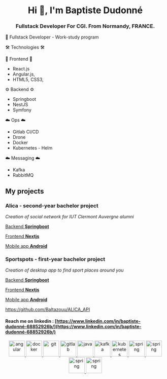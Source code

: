 <div align="center">
  <h1>Hi 👋, I'm Baptiste Dudonné</h1>
  <h3>Fullstack Developer For CGI. From Normandy, FRANCE.</h3>
  
</div>

🚀 Fullstack Developer - Work-study program 


🛠️ Technologies 🛠️ 

📱 Frontend 📱 
- React.js
- Angular.js,
- HTML5, CSS3,

⚙️ Backend ⚙️
- Springboot 
- NestJS
- Symfony

☁️ Ops ☁️
- Gitlab CI/CD
- Drone
- Docker
- Kubernetes - Helm

☁️ Messaging ☁️
- Kafka
- RabbitMQ

## My projects

### Alica - second-year bachelor project
*Creation of social network for IUT Clermont Auvergne alumni*

[Backend **Springboot**](https://github.com/Baltazouu/ALICA_API)


[Frontend **Nextjs**](https://github.com/Baltazouu/ALICA_WEB)

[Mobile app **Android**](https://github.com/Baltazouu/ALICA_APP)

### Sportspots - first-year bachelor project
*Creation of desktop app to find sport places around you*

[Backend **Springboot**](https://github.com/Baltazouu/ALICA_API)


[Frontend **Nextjs**](https://github.com/Baltazouu/ALICA_WEB)

[Mobile app **Android**](https://github.com/Baltazouu/ALICA_APP)


https://github.com/Baltazouu/ALICA_API
#### Reach me on linkedin : [https://www.linkedin.com/in/baptiste-dudonné-68852926b/](https://www.linkedin.com/in/baptiste-dudonné-68852926b/)

<p align="center"> 
  <a href="https://angular.io" title="Angular" target="_blank" rel="noreferrer"> <img src="https://cdn.jsdelivr.net/gh/devicons/devicon@latest/icons/angular/angular-original.svg" alt="angular" width="50" height="50"/> </a> 
  <a href="https://www.docker.com/" title="Docker" target="_blank" rel="noreferrer"> <img src="https://cdn.jsdelivr.net/gh/devicons/devicon@latest/icons/docker/docker-original.svg" alt="docker" width="50" height="50"/> </a> 
  <a href="https://git-scm.com/" title="Git" target="_blank" rel="noreferrer"> <img src="https://cdn.jsdelivr.net/gh/devicons/devicon@latest/icons/git/git-original.svg" alt="git" width="50" height="50"/> </a>  
  <a href="https://gitlab.com/" title="GitLab" target="_blank" rel="noreferrer"> <img src="https://cdn.jsdelivr.net/gh/devicons/devicon@latest/icons/gitlab/gitlab-original.svg" alt="gitlab" width="50" height="50"/> </a> 
  <a href="https://www.java.com" title="Java" target="_blank" rel="noreferrer"> <img src="https://cdn.jsdelivr.net/gh/devicons/devicon/icons/java/java-original.svg" alt="java" width="50" height="50"/> </a> 
  <a href="https://kafka.apache.org/" title="Apache Kafka" target="_blank" rel="noreferrer"> <img src="https://www.vectorlogo.zone/logos/apache_kafka/apache_kafka-icon.svg" alt="kafka" width="50" height="50"/> </a> 
  <a href="https://kubernetes.io" title="Kubernetes" target="_blank" rel="noreferrer"> <img src="https://cdn.jsdelivr.net/gh/devicons/devicon@latest/icons/kubernetes/kubernetes-original.svg" alt="kubernetes" width="50" height="50"/> </a> 
  </a> 
  <a href="https://spring.io/" title="Spring Boot" target="_blank" rel="noreferrer"> <img src="https://cdn.jsdelivr.net/gh/devicons/devicon@latest/icons/spring/spring-original.svg" alt="spring" width="50" height="50"/> </a> 
   <a href="https://nestjs.com" title="NestJs" target="_blank" rel="noreferrer"> <img src="https://static-00.iconduck.com/assets.00/nestjs-icon-1024x1020-34exj0g6.png" alt="spring" width="50" height="50"/> </a> 
   <a href="https://www.rabbitmq.com/" title="RabbitMQ" target="_blank" rel="noreferrer"> <img src="https://static-00.iconduck.com/assets.00/rabbitmq-icon-484x512-s9lfaapn.png" alt="spring" width="50" height="50"/> </a> 
   <a href="https://symfony.com/" title="Symfony" target="_blank" rel="noreferrer"> <img src="https://static-00.iconduck.com/assets.00/symfony-icon-512x512-94lugehx.png" alt="spring" width="50" height="50"/> </a> 

</p>